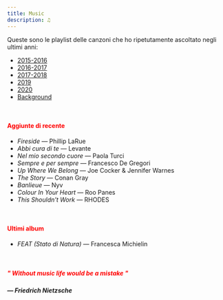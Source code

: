 ```yaml
---
title: Music
description: ♫
---
```

Queste sono le playlist delle canzoni che ho ripetutamente ascoltato negli ultimi anni:

* [2015-2016](https://music.apple.com/it/playlist/my-2015-2016/pl.b4bf1a93707c44f89aa794dc2888e844)
* [2016-2017](https://music.apple.com/it/playlist/my-2016-2017/pl.u-PDb40o6tJ9qVro)
* [2017-2018](https://music.apple.com/it/playlist/my-2017-2018/pl.u-b3b8RKgC0qaz1d)
* [2019](https://music.apple.com/it/playlist/my-2019/pl.u-b3b8Re4H0qaz1d)
* [2020](https://music.apple.com/it/playlist/my-2020/pl.u-LdbqE1vt5e4m0R?l)
* [Background](https://music.apple.com/it/playlist/background/pl.b05fb95eaae8419b8bc2201594355ee0?l=en)

&nbsp;

#### <span style="color:red">Aggiunte di recente</span>
* _Fireside_ — Phillip LaRue
* _Abbi cura di te_ — Levante
* _Nel mio secondo cuore_ — Paola Turci
* _Sempre e per sempre_ — Francesco De Gregori
* _Up Where We Belong_ — Joe Cocker & Jennifer Warnes
* _The Story_ — Conan Gray
* _Banlieue_ — Nyv
* _Colour In Your Heart_ — Roo Panes
* _This Shouldn't Work_ — RHODES

&nbsp;

#### <span style="color:red">Ultimi album</span>
* _FEAT (Stato di Natura)_ — Francesca Michielin

&nbsp;

##### <span style="color:red">_" Without music life would be a mistake "_</span>

##### — Friedrich Nietzsche
